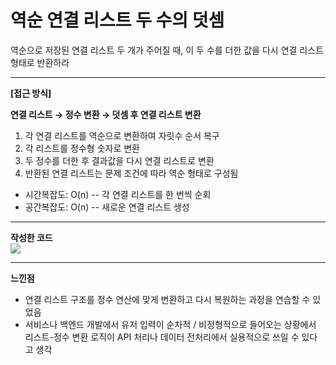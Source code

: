 # 역순 연결 리스트 두 수의 덧셈
역순으로 저장된 연결 리스트 두 개가 주어질 때, 이 두 수를 더한 값을 다시 연결 리스트 형태로 반환하라

---

**[접근 방식]**

**연결 리스트 → 정수 변환 → 덧셈 후 연결 리스트 변환**
1. 각 연결 리스트를 역순으로 변환하여 자릿수 순서 복구
2. 각 리스트를 정수형 숫자로 변환
3. 두 정수를 더한 후 결과값을 다시 연결 리스트로 변환
4. 반환된 연결 리스트는 문제 조건에 따라 역순 형태로 구성됨

- 시간복잡도: O(n) -- 각 연결 리스트를 한 번씩 순회
- 공간복잡도: O(n) -- 새로운 연결 리스트 생성

---

**작성한 코드**<br>
<img src="./images/code.png"/><br>

---

**느낀점**
- 연결 리스트 구조를 정수 연산에 맞게 변환하고 다시 복원하는 과정을 연습할 수 있었음
- 서비스나 백엔드 개발에서 유저 입력이 순차적 / 비정형적으로 들어오는 상황에서 리스트-정수 변환 로직이 API 처리나 데이터 전처리에서 실용적으로 쓰일 수 있다고 생각
